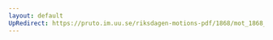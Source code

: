 ```yaml
---
layout: default
UpRedirect: https://pruto.im.uu.se/riksdagen-motions-pdf/1868/mot_1868__ak__227/mot_1868__ak__227-001.pdf
---
```

